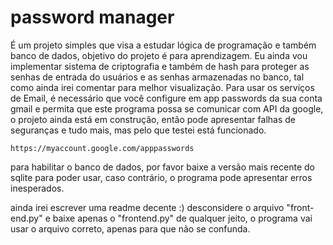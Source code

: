 # password manager 

É um projeto simples que visa a estudar lógica de programação e também banco de dados, objetivo do projeto é para aprendizagem. Eu ainda vou implementar sistema de criptografia
e também de hash para proteger as senhas de entrada do usuários e as senhas armazenadas no banco, tal como ainda irei comentar para melhor visualização. Para usar os serviços de 
Email, é necessário que você configure em app passwords da sua conta gmail e permita que este programa possa se comunicar com API da google, o projeto ainda está em construção, então
pode apresentar falhas de seguranças e tudo mais, mas pelo que testei está funcionado.

```
https://myaccount.google.com/apppasswords
```

para habilitar o banco de dados, por favor baixe a versão mais recente do sqlite para poder usar, caso contrário, o programa pode apresentar erros inesperados.

ainda irei escrever uma readme decente :) 
desconsidere o arquivo "front-end.py" e baixe apenas o "frontend.py" de qualquer jeito, o programa vai usar o arquivo correto, apenas para que não se confunda. 
